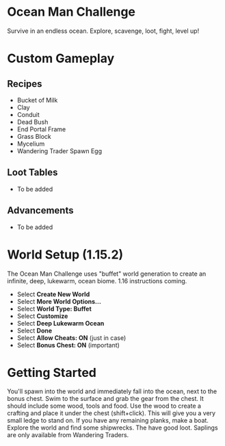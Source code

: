 # Ocean Man Challenge
Survive in an endless ocean. Explore, scavenge, loot, fight, level up!

# Custom Gameplay

## Recipes
* Bucket of Milk
* Clay
* Conduit
* Dead Bush
* End Portal Frame
* Grass Block
* Mycelium
* Wandering Trader Spawn Egg

## Loot Tables
* To be added

## Advancements
* To be added

# World Setup (1.15.2)
The Ocean Man Challenge uses "buffet" world generation to create an infinite, deep, lukewarm, ocean biome. 1.16 instructions coming.

* Select **Create New World**
* Select **More World Options...**
* Select **World Type: Buffet**
* Select **Customize**
* Select **Deep Lukewarm Ocean**
* Select **Done**
* Select **Allow Cheats: ON** (just in case)
* Select **Bonus Chest: ON** (important)

# Getting Started
You'll spawn into the world and immediately fall into the ocean, next to the bonus chest. Swim to the surface and grab the gear from the chest. It should include some wood, tools and food. Use the wood to create a crafting and place it under the chest (shift+click). This will give you a very small ledge to stand on. If you have any remaining planks, make a boat. Explore the world and find some shipwrecks. The have good loot. Saplings are only available from Wandering Traders.